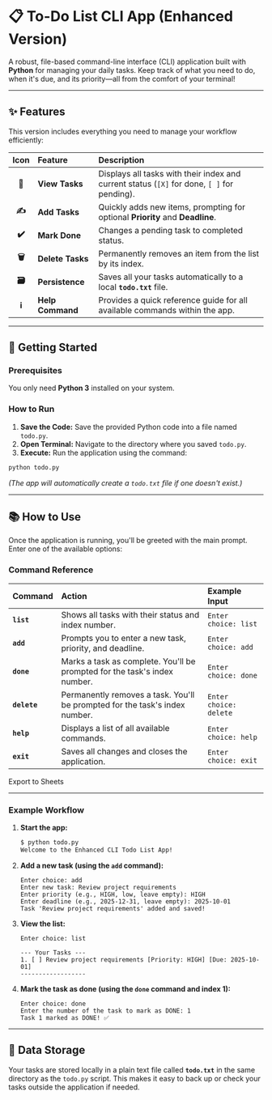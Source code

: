 # 📋 To-Do List CLI App (Enhanced Version)

A robust, file-based command-line interface (CLI) application built with **Python** for managing your daily tasks. Keep track of what you need to do, when it's due, and its priority—all from the comfort of your terminal!

---

## ✨ Features

This version includes everything you need to manage your workflow efficiently:

| Icon | Feature | Description |
| :---: | :--- | :--- |
| **🔎** | **View Tasks** | Displays all tasks with their index and current status (`[X]` for done, `[ ]` for pending). |
| **✍️** | **Add Tasks** | Quickly adds new items, prompting for optional **Priority** and **Deadline**. |
| **✔️** | **Mark Done** | Changes a pending task to completed status. |
| **🗑️** | **Delete Tasks** | Permanently removes an item from the list by its index. |
| **🗃️** | **Persistence** | Saves all your tasks automatically to a local **`todo.txt`** file. |
| **ℹ️** | **Help Command** | Provides a quick reference guide for all available commands within the app. |

---

## 🚀 Getting Started

### Prerequisites

You only need **Python 3** installed on your system.

### How to Run

1.  **Save the Code:** Save the provided Python code into a file named `todo.py`.
2.  **Open Terminal:** Navigate to the directory where you saved `todo.py`.
3.  **Execute:** Run the application using the command:

```bash
python todo.py
```
*(The app will automatically create a `todo.txt` file if one doesn't exist.)*

---

## 📚 How to Use

Once the application is running, you'll be greeted with the main prompt. Enter one of the available options:

### Command Reference

| Command | Action | Example Input |
| :--- | :--- | :--- |
| **`list`** | Shows all tasks with their status and index number. | `Enter choice: list` |
| **`add`** | Prompts you to enter a new task, priority, and deadline. | `Enter choice: add` |
| **`done`** | Marks a task as complete. You'll be prompted for the task's index number. | `Enter choice: done` |
| **`delete`** | Permanently removes a task. You'll be prompted for the task's index number. | `Enter choice: delete` |
| **`help`** | Displays a list of all available commands. | `Enter choice: help` |
| **`exit`** | Saves all changes and closes the application. | `Enter choice: exit` |

Export to Sheets

---

### Example Workflow

1.  **Start the app:**
    ```bash
    $ python todo.py
    Welcome to the Enhanced CLI Todo List App!
    ```

2.  **Add a new task (using the `add` command):**
    ```
    Enter choice: add
    Enter new task: Review project requirements
    Enter priority (e.g., HIGH, low, leave empty): HIGH
    Enter deadline (e.g., 2025-12-31, leave empty): 2025-10-01
    Task 'Review project requirements' added and saved!
    ```

3.  **View the list:**
    ```
    Enter choice: list

    --- Your Tasks ---
    1. [ ] Review project requirements [Priority: HIGH] [Due: 2025-10-01]
    ------------------
    ```

4.  **Mark the task as done (using the `done` command and index 1):**
    ```
    Enter choice: done
    Enter the number of the task to mark as DONE: 1
    Task 1 marked as DONE! ✅
    ```

---

## 💾 Data Storage

Your tasks are stored locally in a plain text file called **`todo.txt`** in the same directory as the `todo.py` script. This makes it easy to back up or check your tasks outside the application if needed.